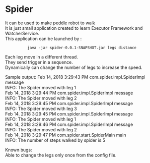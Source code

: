 # Spider<br/>
It can be used to make peddle robot to walk<br/>
It is just small application created to learn Executor Framework and WatcherService.<br/>
This application can be launched by :<br/>

              java -jar spider-0.0.1-SNAPSHOT.jar legs distance
      
Each leg move in a different thread.<br/>
They send trigger in a sequence. <br/>
Dynamically can change the number of legs to increase the speed.<br/>
 
 
 Sample output:
Feb 14, 2018 3:29:43 PM com.spider.impl.SpiderImpl message<br/>
INFO: The Spider moved with leg 1<br/>
Feb 14, 2018 3:29:44 PM com.spider.impl.SpiderImpl message<br/>
INFO: The Spider moved with leg 2<br/>
Feb 14, 2018 3:29:45 PM com.spider.impl.SpiderImpl message<br/>
INFO: The Spider moved with leg 3<br/>
Feb 14, 2018 3:29:45 PM com.spider.impl.SpiderImpl message<br/>
INFO: The Spider moved with leg 1<br/>
Feb 14, 2018 3:29:46 PM com.spider.impl.SpiderImpl message<br/>
INFO: The Spider moved with leg 2<br/>
Feb 14, 2018 3:29:47 PM com.spider.start.SpiderMain main<br/>
INFO: The number of steps walked by spider is 5<br/>
 
 
 
 
 
 Known bugs:<br/>
 Able to change the legs only once from the config file.<br/>

